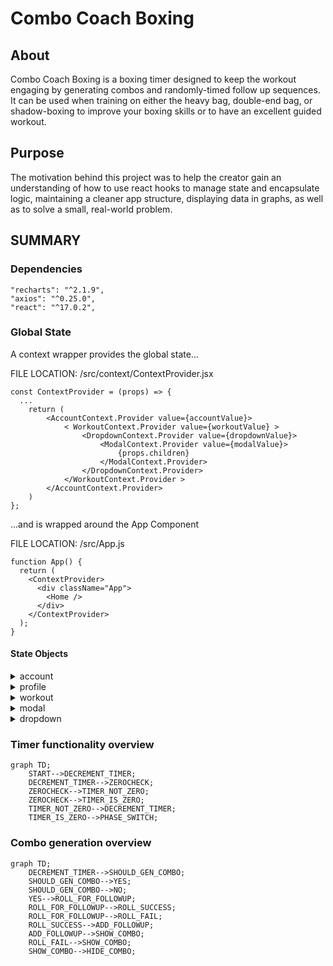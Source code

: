 # Combo Coach Boxing

## About

Combo Coach Boxing is a boxing timer designed to keep the workout engaging by generating combos and randomly-timed follow up sequences.  It can be used when training on either the heavy bag, double-end bag, or shadow-boxing to improve your boxing skills or to have an excellent guided workout.

## Purpose

The motivation behind this project was to help the creator gain an understanding of how to use react hooks to manage state and encapsulate logic, maintaining a cleaner app structure, displaying data in graphs, as well as to solve a small, real-world problem.

## SUMMARY

### Dependencies
```
"recharts": "^2.1.9",
"axios": "^0.25.0",
"react": "^17.0.2",
```

### Global State

A context wrapper provides the global state...

FILE LOCATION: /src/context/ContextProvider.jsx
```
const ContextProvider = (props) => {
  ...
    return (
        <AccountContext.Provider value={accountValue}>
            < WorkoutContext.Provider value={workoutValue} >
                <DropdownContext.Provider value={dropdownValue}>
                    <ModalContext.Provider value={modalValue}>
                        {props.children}
                    </ModalContext.Provider>
                </DropdownContext.Provider>
            </WorkoutContext.Provider >
        </AccountContext.Provider>
    )
};
```

...and is wrapped around the App Component

FILE LOCATION: /src/App.js

```
function App() {
  return (
    <ContextProvider>
      <div className="App">
        <Home />
      </div>
    </ContextProvider>
  );
}
```




#### State Objects

<details>
   <summary>account</summary>
  <h3>File Location: /src/hooks/useAccount.js</h3>
  
  ```
  {
    isAuthenticated: BOOLEAN      //indicates if the user is logged in
    token: STRING                 //holds token response from server
    currentUser: OBJECT           //user's account details
  }
  ```
  
</details>


<details>
   <summary>profile</summary>
  <h3>File Location: /src/hooks/useAccount.js</h3>
  
  ```
  {
    roundsCompleted: NUMBER     //total lifetime rounds for account
    maneuverTracker: OBJECT     //total amount of times each maneuver was performed for account
    completedWorkouts: ARRAY    //contains an array of previous workouts.  used to calculate rounds completed per week
    loading: BOOLEAN            //handles loading state for retrieving profile information from server
  }
  ```
</details>

<details>
   <summary>workout</summary>
  <h3>File Location: /src/hooks/useWorkout.js</h3>
  
  ```
  {
    currentRound: NUMBER,       //current round of workout
    totalRounds: NUMBER,        //total number of rounds in current workout
    roundTime: NUMBER,          //time in each round
    currentTime: NUMBER,        //the current time left in current workout phase in seconds
    restTime: NUMBER,           //time in each rest period
    countDown: NUMBER,          //time buffer between hitting start and the workout beginning
    roundChangeWarning: NUMBER, //when currentTime reaches this number, it will trigger a warning sound
    rate: NUMBER,               //the rate at which new combos appear on the screen.  Enumerated values held in constants file.
    followupChance: NUMBER,     //rate at which a combo will trigger a followup, held as percentage value.
    comboStartTime: NUMBER,     //time which current combo started; referenced when checking if combo should be hidden.
    timerActive: BOOLEAN,       //indicates that the timer should be decremented with each passing second.
    isComplete: BOOLEAN,        //indicates whether the current workout has been completed
    inProgress: BOOLEAN,        /indicates whether a workout is in progress
    showCombo: BOOLEAN,         /indicates whether a combo should be shown on the screen
    showFollowup: BOOLEAN,      //indicates whether a followup should accompany the current combination
    combo: ARRAY,               //current combination
    followup: ARRAY,            //current followup
    combos: ARRAY,              //set of combos that the workout will choose from
    maneuverTracker: OBJECT,    //maneuver count for current workout
    currentPhase: STRING,       //Current phase of workout.  Enum values held in constants file
    followupClass: STRING       //handles dynamic styles for followups
  }
  ```
</details>

<details>
   <summary>modal</summary>
  <h3>File Location: /src/hooks/useModal.js</h3>
  
  ```
  {
    options: BOOLEAN            //indicates whether the workout options modal should be shown
    account: BOOLEAN            //indicates whether the account information / auth modal should be shown
  }
  ```
</details>

<details>
   <summary>dropdown</summary>
  <h3>File Location: /src/hooks/useDropdown.js</h3>
  
  ```
  //all handle corresponding dropdown selection in the <Options/> component
  {
      totalRounds: false,
      restTime: false,
      roundTime: false,
      countDown: false,
      roundWarningInterval: false,
  }
  ```
</details>





### Timer functionality overview
```mermaid
graph TD;
    START-->DECREMENT_TIMER;
    DECREMENT_TIMER-->ZEROCHECK;
    ZEROCHECK-->TIMER_NOT_ZERO;
    ZEROCHECK-->TIMER_IS_ZERO;
    TIMER_NOT_ZERO-->DECREMENT_TIMER;
    TIMER_IS_ZERO-->PHASE_SWITCH;
```


### Combo generation overview
```mermaid
graph TD;
    DECREMENT_TIMER-->SHOULD_GEN_COMBO;
    SHOULD_GEN_COMBO-->YES;
    SHOULD_GEN_COMBO-->NO;
    YES-->ROLL_FOR_FOLLOWUP;
    ROLL_FOR_FOLLOWUP-->ROLL_SUCCESS;
    ROLL_FOR_FOLLOWUP-->ROLL_FAIL;
    ROLL_SUCCESS-->ADD_FOLLOWUP;
    ADD_FOLLOWUP-->SHOW_COMBO;
    ROLL_FAIL-->SHOW_COMBO;
    SHOW_COMBO-->HIDE_COMBO;
```
